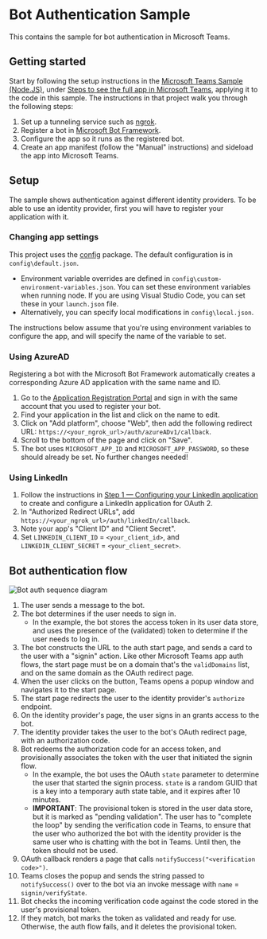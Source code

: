 # Bot Authentication Sample
This contains the sample for bot authentication in Microsoft Teams.

## Getting started
Start by following the setup instructions in the [Microsoft Teams Sample (Node.JS)](https://github.com/OfficeDev/microsoft-teams-sample-complete-node), under [Steps to see the full app in Microsoft Teams](https://github.com/OfficeDev/microsoft-teams-sample-complete-node#steps-to-see-the-full-app-in-microsoft-teams), applying it to the code in this sample. The instructions in that project walk you through the following steps:
1. Set up a tunneling service such as [ngrok](https://ngrok.com/).
2. Register a bot in [Microsoft Bot Framework](https://dev.botframework.com/).
3. Configure the app so it runs as the registered bot.
4. Create an app manifest (follow the "Manual" instructions) and sideload the app into Microsoft Teams.

## Setup

The sample shows authentication against different identity providers. To be able to use an identity provider, first you will have to register your application with it.

### Changing app settings
This project uses the [config](https://www.npmjs.com/package/config) package. The default configuration is in `config\default.json`.
 - Environment variable overrides are defined in `config\custom-environment-variables.json`. You can set these environment variables when running node. If you are using Visual Studio Code, you can set these in your `launch.json` file.
 - Alternatively, you can specify local modifications in `config\local.json`.

The instructions below assume that you're using environment variables to configure the app, and will specify the name of the variable to set.

### Using AzureAD
Registering a bot with the Microsoft Bot Framework automatically creates a corresponding Azure AD application with the same name and ID. 
1. Go to the [Application Registration Portal](https://apps.dev.microsoft.com) and sign in with the same account that you used to register your bot.
2. Find your application in the list and click on the name to edit.
3. Click on "Add platform", choose "Web", then add the following redirect URL: `https://<your_ngrok_url>/auth/azureADv1/callback`.
4. Scroll to the bottom of the page and click on "Save".
5. The bot uses `MICROSOFT_APP_ID` and `MICROSOFT_APP_PASSWORD`, so these should already be set. No further changes needed!

### Using LinkedIn 
1. Follow the instructions in [Step 1 — Configuring your LinkedIn application](https://developer.linkedin.com/docs/oauth2) to create and configure a LinkedIn application for OAuth 2.
2. In "Authorized Redirect URLs", add `https://<your_ngrok_url>/auth/linkedIn/callback`.
3. Note your app's "Client ID" and "Client Secret".
4. Set `LINKEDIN_CLIENT_ID` = `<your_client_id>`, and `LINKEDIN_CLIENT_SECRET` = `<your_client_secret>`.

## Bot authentication flow

![Bot auth sequence diagram](https://aosolis.github.io/bot-auth/bot_auth_sequence.png)

1. The user sends a message to the bot.
2. The bot determines if the user needs to sign in.
    * In the example, the bot stores the access token in its user data store, and uses the presence of the (validated) token to determine if the user needs to log in.
3. The bot constructs the URL to the auth start page, and sends a card to the user with a "signin" action. Like other Microsoft Teams app auth flows, the start page must be on a domain that's the `validDomains` list, and on the same domain as the OAuth redirect page.
4. When the user clicks on the button, Teams opens a popup window and navigates it to the start page.
5. The start page redirects the user to the identity provider's `authorize` endpoint.
6. On the identity provider's page, the user signs in an grants access to the bot.
7. The identity provider takes the user to the bot's OAuth redirect page, with an authorization code.
8. Bot redeems the authorization code for an access token, and provisionally associates the token with the user that initiated the signin flow.
    * In the example, the bot uses the OAuth `state` parameter to determine the user that started the signin process. `state` is a random GUID that is a key into a temporary auth state table, and it expires after 10 minutes.
    * **IMPORTANT**: The provisional token is stored in the user data store, but it is marked as "pending validation". The user has to "complete the loop" by sending the verification code in Teams, to ensure that the user who authorized the bot with the identity provider is the same user who is chatting with the bot in Teams. Until then, the token should not be used.
9. OAuth callback renders a page that calls `notifySuccess("<verification code>")`.
10. Teams closes the popup and sends the string passed to `notifySuccess()` over to the bot via an invoke message with `name` = ` signin/verifyState`.
11. Bot checks the incoming verification code against the code stored in the user's provisional token.
12. If they match, bot marks the token as validated and ready for use. Otherwise, the auth flow fails, and it deletes the provisional token.